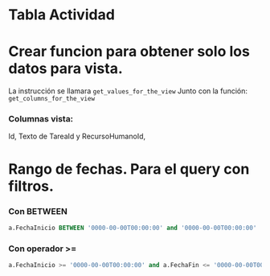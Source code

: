 # Tabla Actividad

# Crear funcion para obtener solo los datos para vista.
La instrucción se llamara `get_values_for_the_view`
Junto con la función: `get_columns_for_the_view`

### Columnas vista:
Id, Texto de TareaId y RecursoHumanoId,


# Rango de fechas. Para el query con filtros.
### Con BETWEEN
```sql
a.FechaInicio BETWEEN '0000-00-00T00:00:00' and '0000-00-00T00:00:00'
```

### Con operador >=
```sql
a.FechaInicio >= '0000-00-00T00:00:00' and a.FechaFin <= '0000-00-00T00:00:00'
```